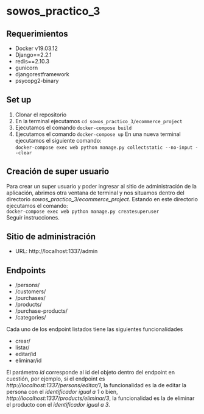 # sowos_practico_3

## Requerimientos
- Docker v19.03.12
- Django==2.2.1
- redis==2.10.3
- gunicorn
- djangorestframework
- psycopg2-binary

## Set up
1. Clonar el repositorio
2. En la terminal ejecutamos `cd sowos_practico_3/ecommerce_project`
3. Ejecutamos el comando `docker-compose build`
4. Ejecutamos el comando `docker-compose up`
En una nueva terminal ejecutamos el siguiente comando:  
`docker-compose exec web python manage.py collectstatic --no-input --clear`  

## Creación de super usuario
Para crear un super usuario y poder ingresar al sitio de administración de la aplicación, abrimos otra ventana de terminal y nos situamos dentro del directorio *sowos_practico_3/ecommerce_project*. Estando en este directorio ejecutamos el comando:  
`docker-compose exec web python manage.py createsuperuser`  
Seguir instrucciones.

## Sitio de administración
- URL: http://localhost:1337/admin

## Endpoints
- /persons/
- /customers/
- /purchases/
- /products/
- /purchase-products/
- /categories/

Cada uno de los endpoint listados tiene las siguientes funcionalidades
- crear/
- listar/
- editar/id
- eliminar/id

El parámetro *id* corresponde al id del objeto dentro del endpoint en cuestión, por ejemplo, si el endpoint es *http://localhost:1337/persons/editar/1*, la funcionalidad es la de editar la persona con el *identificador igual a 1* o bien, *http://localhost:1337/products/eliminar/3*, la funcionalidad es la de eliminar el producto con el *identificador igual a 3*.
